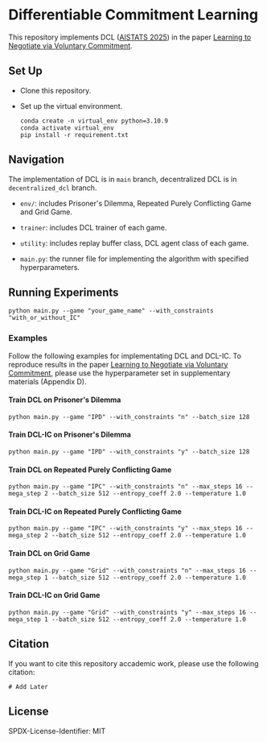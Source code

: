 # Differentiable Commitment Learning
This repository implements DCL ([AISTATS 2025](https://github.com/shuhui-zhu/DCL)) in the paper [Learning to Negotiate via Voluntary  Commitment](https://github.com/shuhui-zhu/DCL).

## Set Up

* Clone this repository.

* Set up the virtual environment.

  ``` 
  conda create -n virtual_env python=3.10.9
  conda activate virtual_env
  pip install -r requirement.txt
  ```

## Navigation

The implementation of DCL is in `main` branch, decentralized DCL is in `decentralized_dcl` branch.

* `env/`: includes Prisoner's Dilemma, Repeated Purely Conflicting Game and Grid Game.

* `trainer`: includes DCL trainer of each game. 
* `utility`: includes replay buffer class, DCL agent class of each game.
* `main.py`: the runner file for implementing the algorithm with specified hyperparameters. 

## Running Experiments

```
python main.py --game "your_game_name" --with_constraints "with_or_without_IC"
```

### Examples

Follow the following examples for implementating DCL and DCL-IC. To reproduce results in  the paper [Learning to Negotiate via Voluntary  Commitment](https://github.com/shuhui-zhu/DCL), please use the hyperparameter set in supplementary materials (Appendix D). 

#### Train DCL on Prisoner's Dilemma

```
python main.py --game "IPD" --with_constraints "n" --batch_size 128
```

#### Train DCL-IC on Prisoner's Dilemma 

```
python main.py --game "IPD" --with_constraints "y" --batch_size 128
```

#### Train DCL on Repeated Purely Conflicting Game

```
python main.py --game "IPC" --with_constraints "n" --max_steps 16 --mega_step 2 --batch_size 512 --entropy_coeff 2.0 --temperature 1.0
```

#### Train DCL-IC on Repeated Purely Conflicting Game

```
python main.py --game "IPC" --with_constraints "y" --max_steps 16 --mega_step 2 --batch_size 512 --entropy_coeff 2.0 --temperature 1.0
```

#### Train DCL on Grid Game

```
python main.py --game "Grid" --with_constraints "n" --max_steps 16 --mega_step 1 --batch_size 512 --entropy_coeff 2.0 --temperature 1.0
```

#### Train DCL-IC on Grid Game

```
python main.py --game "Grid" --with_constraints "y" --max_steps 16 --mega_step 1 --batch_size 512 --entropy_coeff 2.0 --temperature 1.0
```

## Citation

If you want to cite this repository accademic work, please use the following citation:

```
# Add Later
```



## License

SPDX-License-Identifier: MIT
